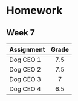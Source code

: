 # Homework 
## Week 7

| Assignment | Grade |
|------------|:-----:| 
| Dog CEO 1 | 7.5 |
| Dog CEO 2 | 7.5 | 
| Dog CEO 3 | 7 |
| Dog CEO 4 | 6.5 | 
